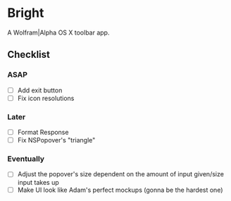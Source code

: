 # Bright
A Wolfram|Alpha OS X toolbar app.

## Checklist

### ASAP
- [ ] Add exit button
- [ ] Fix icon resolutions

### Later
- [ ] Format Response
- [ ] Fix NSPopover's "triangle"

### Eventually
- [ ] Adjust the popover's size dependent on the amount of input given/size input takes up
- [ ] Make UI look like Adam's perfect mockups (gonna be the hardest one)
